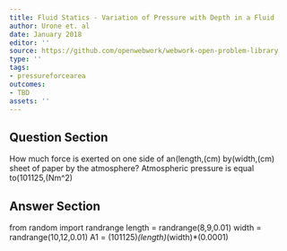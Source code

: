 ```yaml
---
title: Fluid Statics - Variation of Pressure with Depth in a Fluid
author: Urone et. al
date: January 2018
editor: ''
source: https://github.com/openwebwork/webwork-open-problem-library
type: ''
tags:
- pressureforcearea
outcomes:
- TBD
assets: ''
---
```


## Question Section 

How much force is exerted on one side of an(length,(cm) by(width,(cm) sheet of paper by the atmosphere? Atmospheric pressure is equal to(101125,(Nm^2)


## Answer Section

from random import randrange
length = randrange(8,9,0.01)
width = randrange(10,12,0.01)
A1 = (101125)*(length)*(width)*(0.0001)